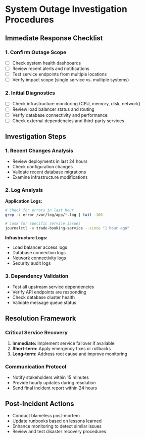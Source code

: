 # System Outage Investigation Procedures

## Immediate Response Checklist

### 1. Confirm Outage Scope
- [ ] Check system health dashboards
- [ ] Review recent alerts and notifications  
- [ ] Test service endpoints from multiple locations
- [ ] Verify impact scope (single service vs. multiple systems)

### 2. Initial Diagnostics
- [ ] Check infrastructure monitoring (CPU, memory, disk, network)
- [ ] Review load balancer status and routing
- [ ] Verify database connectivity and performance
- [ ] Check external dependencies and third-party services

## Investigation Steps

### 1. Recent Changes Analysis
- Review deployments in last 24 hours
- Check configuration changes
- Validate recent database migrations
- Examine infrastructure modifications

### 2. Log Analysis
**Application Logs:**
```bash
# Check for errors in last hour
grep -i error /var/log/app/*.log | tail -100

# Look for specific service issues
journalctl -u trade-booking-service --since "1 hour ago"
```

**Infrastructure Logs:**
- Load balancer access logs
- Database connection logs
- Network connectivity logs
- Security audit logs

### 3. Dependency Validation
- Test all upstream service dependencies
- Verify API endpoints are responding
- Check database cluster health
- Validate message queue status

## Resolution Framework

### Critical Service Recovery
1. **Immediate:** Implement service failover if available
2. **Short-term:** Apply emergency fixes or rollbacks
3. **Long-term:** Address root cause and improve monitoring

### Communication Protocol
- Notify stakeholders within 15 minutes
- Provide hourly updates during resolution
- Send final incident report within 24 hours

## Post-Incident Actions
- Conduct blameless post-mortem
- Update runbooks based on lessons learned
- Enhance monitoring to detect similar issues
- Review and test disaster recovery procedures
